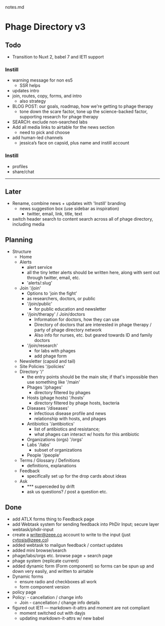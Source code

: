 notes.md


# Phage Directory v3


## Todo
- Transition to Nuxt 2, babel 7 and IE11 support

### Instill
- warning message for non es5
  - SSR helps
- updates intro
- join, routes, copy, forms, and intro
  - also strategy
- BLOG POST: our goals, roadmap, how we're getting to phage therapy
  - tone down the scare factor, tone up the science-backed factor, supporting research for phage therapy
- SEARCH: exclude non-searched labs
- Add all media links to airtable for the news section
  - need to pick and choose
- add human-led channels
  - jessica’s face on capsid, plus name and instill account 

### Instill
- profiles
- share/chat


--- 

## Later

- Rename, combine news + updates with 'Instill' branding
  - news suggestion box (use sidebar as inspiration)
    - twitter, email, link, title, text
- switch header search to content search across all of phage directory, including media



## Planning

- Structure
  - Home
  - Alerts
    - alert service
    - all the tiny letter alerts should be written here, along with sent out through twitter, email, etc.
    - 'alerts/:slug'
  - Join '/join'
    - Options to 'join the fight'
    - as researchers, doctors, or public
    - '/join/public'
      - for public education and newsletter
    - '/join/therapy' / Join/doctors
      - Information for doctors, how they can use
      - Directory of doctors that are interested in phage therapy / party of phage directory network
      - Also info for nurses, etc. but geared towards ID and family doctors
    - '/join/research'
      - for labs with phages
      - add phage form
  - Newsletter (capsid and tail)
  - Site Policies '/policies'
  - Directory '/' 
    - the entry points should be the main site; if that's impossible then
      use something like '/main'
    - Phages '/phages'
      - directory filtered by phages
    - Hosts (phage hosts) '/hosts'
      - directory filtered by phage hosts, bacteria
    - Diseases '/diseases'
      - infectious disease profile and news
      - relationship with hosts, and phages
    - Antibiotics '/antibiotics'
      - list of antibiotics and resistance;
      - what phages can interact w/ hosts for this antibiotic
    - Organizations (orgs) '/orgs'
    - Labs '/labs'
      - subset of organizations
    - People '/people'
  - Terms / Glossary / Definitions
    - definitions, explanations
  - Feedback
    - specifically set up for the drop cards about ideas
  - Ask
    - *** superceded by drift
    - ask us questions? / post a question etc.


## Done

- add ATLX forms thing to Feedback page
- add Webtask system for sending feedback into PhDir Input; secure layer webtask/phdir-input
- create a writer@zeee.co account to write to the input (just cytosis@zeee.co)
- added webtask to mailgun feedback / contact updates
- added mini browse/search
- phage/labs/orgs etc. browse page + search page
- phage system (replicate current)
- added dynamic form (Form component) so forms can be spun up and down very easily, and written to airtable
- Dynamic forms
  - ensure radio and checkboxes all work
  - form component version
- policy page
- Policy: - cancellation / change info
  - Join - cancellation / change info details
- figured out IE11 — markdown-it-attrs and moment are not compliant
  - moment switched out with dayjs
  - updating markdown-it-attrs w/ new babel


